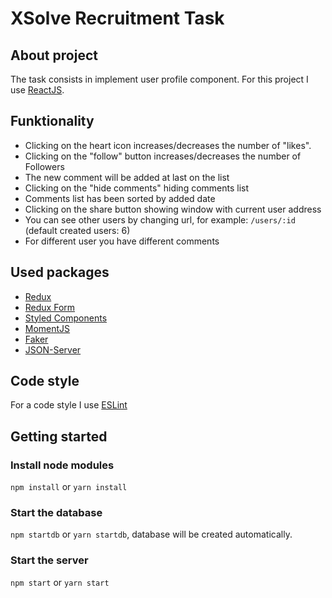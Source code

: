 # XSolve Recruitment Task

## About project
The task consists in implement user profile component.
For this project I use [ReactJS](https://github.com/facebook/create-react-app).

## Funktionality
- Clicking on the heart icon increases/decreases the number of "likes".
- Clicking on the "follow" button increases/decreases the number of Followers
- The new comment will be added at last on the list
- Clicking on the "hide comments" hiding comments list
- Comments list has been sorted by added date
- Clicking on the share button showing window with current user address
- You can see other users by changing url, for example: `/users/:id` (default created users: 6)
- For different user you have different comments

## Used packages
- [Redux](https://redux.js.org/)
- [Redux Form](https://redux-form.com/)
- [Styled Components](https://www.styled-components.com/)
- [MomentJS](https://momentjs.com/)
- [Faker](https://github.com/marak/Faker.js/)
- [JSON-Server](https://github.com/typicode/json-server)

## Code style
For a code style I use [ESLint](https://eslint.org/)

## Getting started
### Install node modules 
`npm install` or `yarn install`

### Start the database 
`npm startdb` or `yarn startdb`, database will be created automatically.

### Start the server 
`npm start` or `yarn start`


